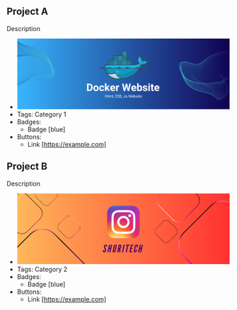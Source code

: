 ## Project A
Description
- ![600x200](../assets/project1.png)
- Tags: Category 1
- Badges:
  - Badge [blue]
- Buttons:
  - Link [https://example.com]

## Project B
Description
- ![600x200](../assets/project2.png)
- Tags: Category 2
- Badges:
  - Badge [blue]
- Buttons:
  - Link [https://example.com]
